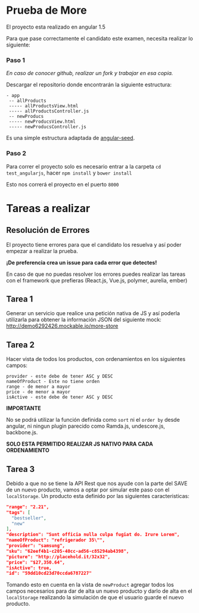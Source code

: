 # Prueba de More
El proyecto esta realizado en angular 1.5

Para que pase correctamente el candidato este examen, necesita realizar lo siguiente:

### Paso 1

*En caso de conocer github, realizar un fork y trabajar en esa copia.*
 
 Descargar el repositorio donde encontrarán la siguiente estructura:
 
```
- app
 -- allProducts
 ----- allProductsView.html
 ----- allProductsController.js
 -- newProducs
 ----- newProducsView.html
 ----- newProducsController.js
```

Es una simple estructura adaptada de [angular-seed](https://github.com/angular/angular-seed).

### Paso 2

Para correr el proyecto solo es necesario entrar a la carpeta  `cd test_angularjs`, hacer `npm install` y `bower install`

Esto nos correrá el proyecto en el puerto `8000`

# Tareas a realizar

## Resolución de Errores
El proyecto tiene errores para que el candidato los resuelva y así poder empezar a realizar la prueba.

__¡De preferencia crea un issue para cada error que detectes!__

En caso de que no puedas resolver los errores puedes realizar las tareas con el framework que prefieras (React.js, Vue.js, polymer, aurelia, ember)

## Tarea 1

Generar un servicio que realice una petición nativa de JS y así poderla utilizarla para obtener la información JSON del siguiente mock: http://demo6292426.mockable.io/more-store

## Tarea 2

Hacer vista de todos los productos, con ordenamientos en los siguientes campos:

```
provider - este debe de tener ASC y DESC
nameOfProduct - Este no tiene orden
range - de menor a mayor
price - de menor a mayor
isActive - este debe de tener ASC y DESC
```

__IMPORTANTE__

No se podrá utilizar la función definida como `sort` ni el `order by` desde angular, ni ningun plugin parecido como Ramda.js, undescore.js, backbone.js.

__SOLO ESTA PERMITIDO REALIZAR JS NATIVO PARA CADA ORDENAMIENTO__

## Tarea 3

Debido a que no se tiene la API Rest que nos ayude con la parte del SAVE de un nuevo producto, vamos a optar por simular este paso con el `localStorage`.
Un producto esta definido por las siguientes caracteristicas:

```json
"range": "2.21",
"tags": [
  "bestseller",
  "new"
],
"description": "Sunt officia nulla culpa fugiat do. Irure Lorem",
"nameOfProduct": "refrigerador 35\"",
"provider": "samsung",
"sku": "62eef4b1-c205-40cc-ad56-c85294ab4398",
"picture": "http://placehold.it/32x32",
"price": "$27,350.64",
"isActive": true,
"id": "59dd10cd23d70ccda6787227"
```

Tomando esto en cuenta en la vista de `newProduct` agregar todos los campos necesarios para dar de alta un nuevo producto y darlo de alta en el `localStorage` realizando la simulación de que el usuario guarde el nuevo producto.
